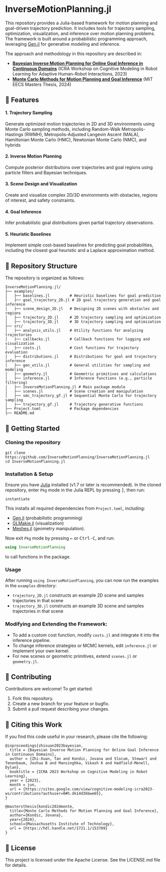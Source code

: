 # InverseMotionPlanning.jl

This repository provides a Julia-based framework for motion planning and goal-driven trajectory prediction. It includes tools for trajectory sampling, optimization, visualization, and inference over motion planning problems. The framework is built around a probabilistic programming approach, leveraging [Gen.jl](https://github.com/probcomp/Gen.jl) for generative modeling and inference.

The approach and methodology in this repository are described in:
- **[Bayesian Inverse Motion Planning for Online Goal Inference in Continuous Domains](https://ztangent.github.io/assets/pdf/2023-inverse-motion-planning.pdf)** (ICRA Workshop on Cognitive Modeling in Robot Learning for Adaptive Human-Robot Interactions, 2023)
- **[Monte Carlo Methods for Motion Planning and Goal Inference](https://dspace.mit.edu/handle/1721.1/153789)** (MIT EECS Masters Thesis, 2024)

## 🧩 Features
#### 1.	Trajectory Sampling
Generate optimized motion trajectories in 2D and 3D environments using Monte Carlo sampling methods, including Random-Walk Metropolis-Hastings (RWMH), Metropolis-Adjusted Langevin Ascent (MALA), Hamiltonian Monte Carlo (HMC), Newtonian Monte Carlo (NMC), and hybrids
  
#### 2. Inverse Motion Planning
Compute posterior distributions over trajectories and goal regions using particle filters and Bayesian techniques.
    
#### 3. Scene Design and Visualization
Create and visualize complex 2D/3D environments with obstacles, regions of interest, and safety constraints.
      
#### 4. Goal Inference
Infer probabilistic goal distributions given partial trajectory observations.
      
#### 5. Heuristic Baselines
Implement simple cost-based baselines for predicting goal probabilities, including the closest goal heuristic and a Laplace approximation method.

## 📂 Repository Structure

The repository is organized as follows:
```
InverseMotionPlanning.jl/
├── examples/                
│   ├── baselines.jl         # Heuristic baselines for goal prediction
│   ├── goal_trajectory_2D.jl # 2D goal trajectory generation and goal inference
│   ├── scene_design_2D.jl   # Designing 2D scenes with obstacles and regions
│   ├── trajectory_2D.jl     # 2D trajectory sampling and optimization
│   ├── trajectory_3D.jl     # 3D trajectory sampling and optimization
├── src/                     
│   ├── analysis_utils.jl    # Utility functions for analyzing trajectories
│   ├── callbacks.jl         # Callback functions for logging and visualization
│   ├── costs.jl             # Cost functions for trajectory evaluation
│   ├── distributions.jl     # Distributions for goal and trajectory inference
│   ├── gen_utils.jl         # General utilities for sampling and modeling
│   ├── geometry.jl          # Geometric primitives and calculations
│   ├── inference.jl         # Inference functions (e.g., particle filtering)
│   ├── InverseMotionPlanning.jl # Main package module
│   ├── scenes.jl            # Scene creation and manipulation
│   ├── smc_trajectory_gf.jl # Sequential Monte Carlo for trajectory sampling
│   ├── trajectory_gf.jl     # Trajectory generative functions
├── Project.toml             # Package dependencies
├── README.md                
```

## 🔧 Getting Started

### Cloning the repository
```
git clone https://github.com/InverseMotionPlanning/InverseMotionPlanning.jl
cd InverseMotionPlanning.jl
```

### Installation & Setup
Ensure you have [Julia](https://julialang.org/) installed (v1.7 or later is recommended). In the cloned repository, enter `Pkg` mode in the Julia REPL by pressing <kbd>]</kbd>, then run:

```
instantiate
```

This installs all required dependencies from `Project.toml`, including:
- [Gen.jl](https://github.com/probcomp/Gen.jl) (probabilistic programming)
- [GLMakie.jl](https://github.com/MakieOrg/Makie.jl) (visualization)
- [Meshes.jl](https://github.com/JuliaGeometry/Meshes.jl) (geometry manipulation).

Now exit `Pkg` mode by pressing <kbd>←</kbd> or <kbd>Ctrl-C</kbd>, and run:

```julia
using InverseMotionPlanning
```

to call functions in the package.

### Usage

After running `using InverseMotionPlanning`, you can now run the examples in the `examples` directory:
- `trajectory_2D.jl` constructs an example 2D scene and samples trajectories in that scene
- `trajectory_3D.jl` constructs an example 3D scene and samples trajectories in that scene

 

### Modifying and Extending the Framework: 
- To add a custom cost function, modify `costs.jl` and integrate it into the inference pipeline.
- To change inference strategies or MCMC kernels, edit `inference.jl` or implement your own kernel.
- For new scenes or geometric primitives, extend `scenes.jl` or `geometry.jl`.


## 🤝 Contributing
Contributions are welcome! To get started:
1. Fork this repository.
2. Create a new branch for your feature or bugfix.
3. Submit a pull request describing your changes.

## 📖 Citing this Work
If you find this code useful in your research, please cite the following:

```
@inproceedings{zhixuan2023bayesian,
  title = {Bayesian Inverse Motion Planning for Online Goal Inference in Continuous Domains},
  author = {Zhi-Xuan, Tan and Kondic, Jovana and Slocum, Stewart and Tenenbaum, Joshua B and Mansinghka, Vikash K and Hadfield-Menell, Dylan},
  booktitle = {ICRA 2023 Workshop on Cognitive Modeling in Robot Learning},
  year = {2023},
  month = jun,
  url = {https://sites.google.com/view/cognitive-modeling-icra2023-ws/contributions?authuser=0#h.dk14d3kbwe65},
}
```

```
@mastersthesis{kondic2024monte,
  title={Monte Carlo Methods for Motion Planning and Goal Inference},
  author={Kondic, Jovana},
  year={2024},
  school={Massachusetts Institute of Technology},
  url = {https://hdl.handle.net/1721.1/153789}
}
```

## 📄 License
This project is licensed under the Apache License. See the LICENSE.md file for details.
